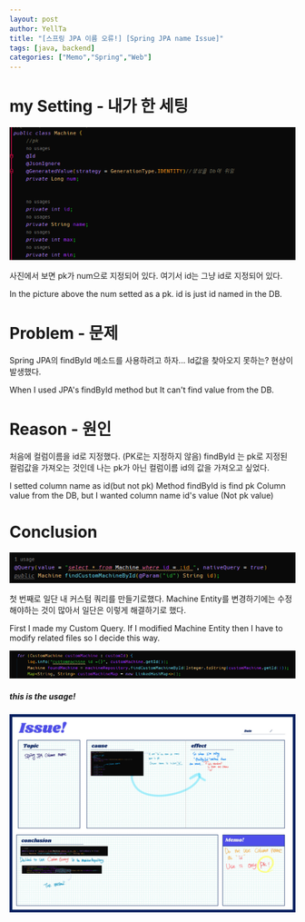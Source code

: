 ```yaml
---
layout: post
author: YellTa
title: "[스프링 JPA 이름 오류!] [Spring JPA name Issue]"
tags: [java, backend]
categories: ["Memo","Spring","Web"]
---
```



#  my Setting  - 내가 한 세팅
![Machine](..\assets\images\postImg\230829JPAName\Machine.png)

사진에서 보면 pk가 num으로 지정되어 있다.
여기서 id는 그냥 id로 지정되어 있다.

In the picture above the num setted as a pk.
id is just id named in the DB.


# Problem  - 문제
Spring JPA의 findById 메소드를 사용하려고 하자... Id값을 찾아오지 못하는? 현상이 발생했다.

When I used JPA's findById method but It can't find value from the DB.


# Reason  - 원인
처음에 컬럼이름을 id로 지정했다. (PK로는 지정하지 않음)
findById 는 pk로 지정된 컬럼값을 가져오는 것인데 나는 pk가 아닌 컬럼이름 id의 값을 가져오고 싶었다.

I setted column name as id(but not pk)
Method findById is find pk Column value from the DB, but I wanted column name id's value (Not pk value)

# Conclusion
![Machine](..\assets\images\postImg\230829JPAName\query.png)

첫 번째로 일단 내 커스텀 쿼리를 만들기로했다. Machine Entity를 변경하기에는 수정해야하는 것이 많아서 일단은 이렇게 해결하기로 했다.

First I made my Custom Query. If I modified Machine Entity then I have to modify related files so I decide this way.

![Machine](..\assets\images\postImg\230829JPAName\for.png)
##### this is the usage!


![Machine](..\assets\images\postImg\230829JPAName\issue.jpg)
